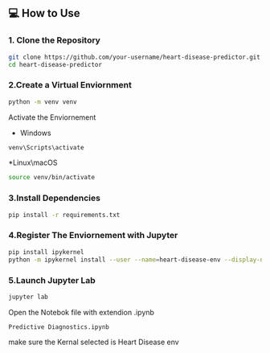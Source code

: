 ## 💻 How to Use

### 1. Clone the Repository
```bash
git clone https://github.com/your-username/heart-disease-predictor.git
cd heart-disease-predictor
```
### 2.Create a Virtual Enviornment
```bash
python -m venv venv
```
Activate the Enviornement
* Windows
```bash
venv\Scripts\activate
```
*Linux\macOS
```bash
source venv/bin/activate
```

### 3.Install Dependencies
```bash
pip install -r requirements.txt
```
### 4.Register The Enviornement with Jupyter
```bash
pip install ipykernel
python -m ipykernel install --user --name=heart-disease-env --display-name "Heart Disease Env"
```
### 5.Launch Jupyter Lab
```bash
jupyter lab
```
Open the Notebok file with extendion .ipynb
```ngnix
Predictive Diagnostics.ipynb
```
make sure the Kernal selected is Heart Disease env
